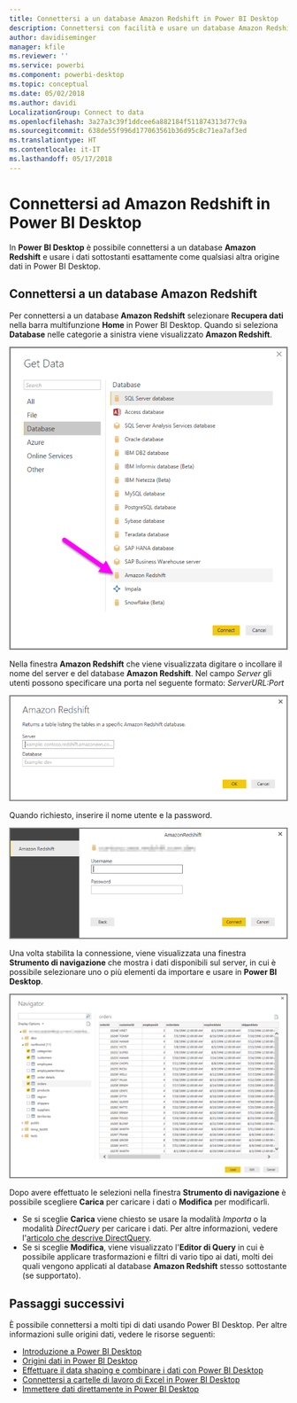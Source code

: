 ```yaml
---
title: Connettersi a un database Amazon Redshift in Power BI Desktop
description: Connettersi con facilità e usare un database Amazon Redshift in Power BI Desktop
author: davidiseminger
manager: kfile
ms.reviewer: ''
ms.service: powerbi
ms.component: powerbi-desktop
ms.topic: conceptual
ms.date: 05/02/2018
ms.author: davidi
LocalizationGroup: Connect to data
ms.openlocfilehash: 3a27a3c39f1ddcee6a882184f511874313d77c9a
ms.sourcegitcommit: 638de55f996d177063561b36d95c8c71ea7af3ed
ms.translationtype: HT
ms.contentlocale: it-IT
ms.lasthandoff: 05/17/2018
---
```

# <a name="connect-to-amazon-redshift-in-power-bi-desktop"></a>Connettersi ad Amazon Redshift in Power BI Desktop
In **Power BI Desktop** è possibile connettersi a un database **Amazon Redshift** e usare i dati sottostanti esattamente come qualsiasi altra origine dati in Power BI Desktop.

## <a name="connect-to-an-amazon-redshift-database"></a>Connettersi a un database Amazon Redshift
Per connettersi a un database **Amazon Redshift** selezionare **Recupera dati** nella barra multifunzione **Home** in Power BI Desktop. Quando si seleziona **Database** nelle categorie a sinistra viene visualizzato **Amazon Redshift**.

![](media/desktop-connect-redshift/connect_redshift_3.png)

Nella finestra **Amazon Redshift** che viene visualizzata digitare o incollare il nome del server e del database **Amazon Redshift**. Nel campo *Server* gli utenti possono specificare una porta nel seguente formato: *ServerURL:Port*

![](media/desktop-connect-redshift/connect_redshift_4.png)

Quando richiesto, inserire il nome utente e la password.

![](media/desktop-connect-redshift/connect_redshift_5.png)

Una volta stabilita la connessione, viene visualizzata una finestra **Strumento di navigazione** che mostra i dati disponibili sul server, in cui è possibile selezionare uno o più elementi da importare e usare in **Power BI Desktop**.

![](media/desktop-connect-redshift/connect_redshift_6.png)

Dopo avere effettuato le selezioni nella finestra **Strumento di navigazione** è possibile scegliere **Carica** per caricare i dati o **Modifica** per modificarli.

* Se si sceglie **Carica** viene chiesto se usare la modalità *Importa* o la modalità *DirectQuery* per caricare i dati. Per altre informazioni, vedere l'[articolo che descrive DirectQuery](desktop-use-directquery.md).
* Se si sceglie **Modifica**, viene visualizzato l'**Editor di Query** in cui è possibile applicare trasformazioni e filtri di vario tipo ai dati, molti dei quali vengono applicati al database **Amazon Redshift** stesso sottostante (se supportato).

## <a name="next-steps"></a>Passaggi successivi
È possibile connettersi a molti tipi di dati usando Power BI Desktop. Per altre informazioni sulle origini dati, vedere le risorse seguenti:

* [Introduzione a Power BI Desktop](desktop-getting-started.md)
* [Origini dati in Power BI Desktop](desktop-data-sources.md)
* [Effettuare il data shaping e combinare i dati con Power BI Desktop](desktop-shape-and-combine-data.md)
* [Connettersi a cartelle di lavoro di Excel in Power BI Desktop](desktop-connect-excel.md)   
* [Immettere dati direttamente in Power BI Desktop](desktop-enter-data-directly-into-desktop.md)   


